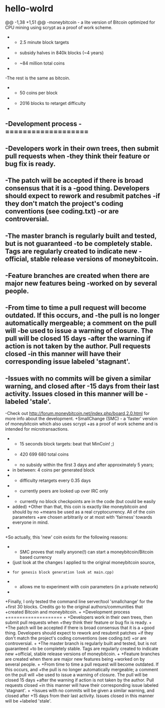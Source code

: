 # hello-wolrd
@@ -1,38 +1,51 @@
-moneybitcoin - a lite version of Bitcoin optimized for CPU mining using scrypt as a proof of work scheme.
- - 2.5 minute block targets
- - subsidy halves in 840k blocks (~4 years)
- - ~84 million total coins
-
-The rest is the same as bitcoin.
- - 50 coins per block
- - 2016 blocks to retarget difficulty
-
-Development process
-===================
-
-Developers work in their own trees, then submit pull requests when
-they think their feature or bug fix is ready.
-
-The patch will be accepted if there is broad consensus that it is a
-good thing.  Developers should expect to rework and resubmit patches
-if they don't match the project's coding conventions (see coding.txt)
-or are controversial.
-
-The master branch is regularly built and tested, but is not guaranteed
-to be completely stable. Tags are regularly created to indicate new
-official, stable release versions of moneybitcoin.
-
-Feature branches are created when there are major new features being
-worked on by several people.
-
-From time to time a pull request will become outdated. If this occurs, and
-the pull is no longer automatically mergeable; a comment on the pull will
-be used to issue a warning of closure. The pull will be closed 15 days
-after the warning if action is not taken by the author. Pull requests closed
-in this manner will have their corresponding issue labeled 'stagnant'.
-
-Issues with no commits will be given a similar warning, and closed after
-15 days from their last activity. Issues closed in this manner will be 
-labeled 'stale'. 
-
-Check out http://forum.moneybitcoin.net/index.php/board,2.0.html for more info about the development.
+SmallChange (SMC) - a 'faster' version of moneybitcoin which also uses scrypt
+as a proof of work scheme and is intended for microtransactions.
+ - 15 seconds block targets: beat that MinCoin! ;)
+ - 420 699 680 total coins
+ - no subsidy within the first 3 days and after approximately 5 years;
+    in between: 4 coins per generated block
+ - difficulty retargets every 0.35 days
+ - currently peers are looked up over IRC only
+ - currently no block checkpoints are in the code (but could be easily
+   added)
+Other than that, this coin is exactly like moneybitcoin and should by no
+means be used as a real cryptocurrency. All of the coin parameters
+are chosen arbitrarily or at most with 'fairness' towards everyone in mind.
+
+So actually, this 'new' coin exists for the following reasons:
+ - SMC proves that really anyone(!) can start a moneybitcoin/Bitcoin based currency
+    (just look at the changes I applied to the original moneybitcoin source,
+     for genesis block generation look at main.cpp)
+ - allows me to experiment with coin parameters (in a private network)
+
+Finally, I only tested the command line server/tool 'smallchange' for the
+first 30 blocks. Credits go to the original authors/communities that
+created Bitcoin and moneybitcoin.
+
+Development process
+===================
+
+Developers work in their own trees, then submit pull requests when
+they think their feature or bug fix is ready.
+
+The patch will be accepted if there is broad consensus that it is a
+good thing.  Developers should expect to rework and resubmit patches
+if they don't match the project's coding conventions (see coding.txt)
+or are controversial.
+
+The master branch is regularly built and tested, but is not guaranteed
+to be completely stable. Tags are regularly created to indicate new
+official, stable release versions of moneybitcoin.
+
+Feature branches are created when there are major new features being
+worked on by several people.
+
+From time to time a pull request will become outdated. If this occurs, and
+the pull is no longer automatically mergeable; a comment on the pull will
+be used to issue a warning of closure. The pull will be closed 15 days
+after the warning if action is not taken by the author. Pull requests closed
+in this manner will have their corresponding issue labeled 'stagnant'.
+
+Issues with no commits will be given a similar warning, and closed after
+15 days from their last activity. Issues closed in this manner will be 
+labeled 'stale'.
